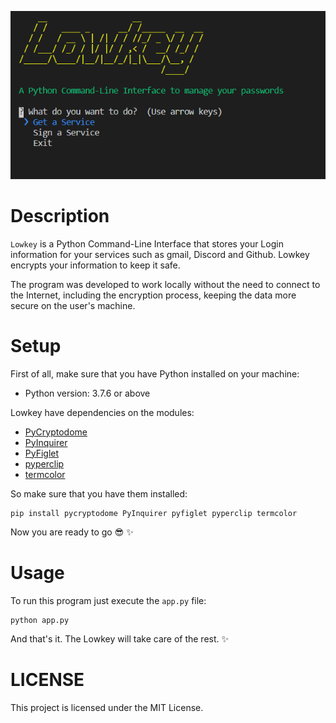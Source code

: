 ![lowkey](https://raw.githubusercontent.com/Zurkon/RepoAssets/main/lowkey/lowkey.gif)

# Description

`Lowkey` is a Python Command-Line Interface that stores your Login information for your services such as gmail, Discord and Github. Lowkey encrypts your information to keep it safe. 

The program was developed to work locally without the need to connect to the Internet, including the encryption process, keeping the data more secure on the user's machine.

# Setup

First of all, make sure that you have Python installed on your machine:
* Python version: 3.7.6 or above

Lowkey have dependencies on the modules:
* [PyCryptodome](https://github.com/Legrandin/pycryptodome)
* [PyInquirer](https://github.com/CITGuru/PyInquirer)
* [PyFiglet](https://github.com/pwaller/pyfiglet)
* [pyperclip](https://github.com/asweigart/pyperclip)
* [termcolor](https://github.com/hfeeki/termcolor)

So make sure that you have them installed:

```
pip install pycryptodome PyInquirer pyfiglet pyperclip termcolor
```

Now you are ready to go :sunglasses: :sparkles:

# Usage

To run this program just execute the `app.py` file:

```
python app.py
```

And that's it. The Lowkey will take care of the rest. :sparkles:

# LICENSE

This project is licensed under the MIT License.
